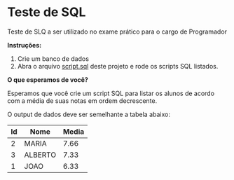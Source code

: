 # Teste de SQL
Teste de SLQ a ser utilizado no exame prático para o cargo de Programador

**Instruções:**
 1. Crie um banco de dados
 2. Abra o arquivo [script.sql](https://github.com/SME-Maracanau/teste-sql/blob/main/script.sql) deste projeto e rode os scripts SQL listados.

**O que esperamos de você?**

Esperamos que você crie um script SQL para listar os alunos de acordo com a média de suas notas em ordem decrescente.

O output de dados deve ser semelhante a tabela abaixo:

Id | Nome | Media
---|----- | -----
2  | MARIA | 7.66
3  | ALBERTO | 7.33
1  | JOAO | 6.33
